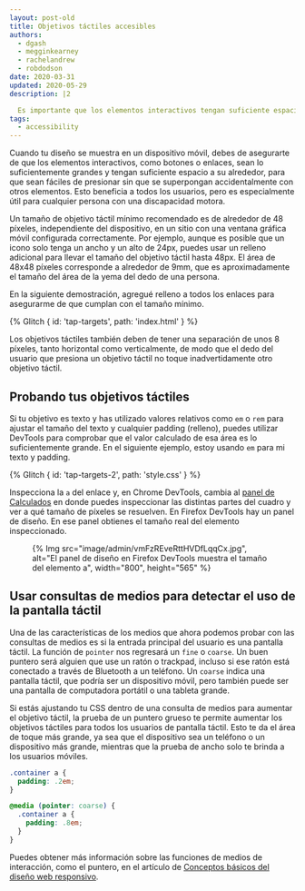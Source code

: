 ```yaml
---
layout: post-old
title: Objetivos táctiles accesibles
authors:
  - dgash
  - megginkearney
  - rachelandrew
  - robdodson
date: 2020-03-31
updated: 2020-05-29
description: |2

  Es importante que los elementos interactivos tengan suficiente espacio a su alrededor cuando se utilicen en un dispositivo móvil o con pantalla táctil. Esto ayudará a todos, pero especialmente a aquellos con discapacidades motoras.
tags:
  - accessibility
---
```


Cuando tu diseño se muestra en un dispositivo móvil, debes de asegurarte de que los elementos interactivos, como botones o enlaces, sean lo suficientemente grandes y tengan suficiente espacio a su alrededor, para que sean fáciles de presionar sin que se superpongan accidentalmente con otros elementos. Esto beneficia a todos los usuarios, pero es especialmente útil para cualquier persona con una discapacidad motora.

Un tamaño de objetivo táctil mínimo recomendado es de alrededor de 48 píxeles, independiente del dispositivo, en un sitio con una ventana gráfica móvil configurada correctamente. Por ejemplo, aunque es posible que un icono solo tenga un ancho y un alto de 24px, puedes usar un relleno adicional para llevar el tamaño del objetivo táctil hasta 48px. El área de 48x48 píxeles corresponde a alrededor de 9mm, que es aproximadamente el tamaño del área de la yema del dedo de una persona.

En la siguiente demostración, agregué relleno a todos los enlaces para asegurarme de que cumplan con el tamaño mínimo.

{% Glitch { id: 'tap-targets', path: 'index.html' } %}

Los objetivos táctiles también deben de tener una separación de unos 8 píxeles, tanto horizontal como verticalmente, de modo que el dedo del usuario que presiona un objetivo táctil no toque inadvertidamente otro objetivo táctil.

## Probando tus objetivos táctiles

Si tu objetivo es texto y has utilizado valores relativos como `em` o `rem` para ajustar el tamaño del texto y cualquier padding (relleno), puedes utilizar DevTools para comprobar que el valor calculado de esa área es lo suficientemente grande. En el siguiente ejemplo, estoy usando `em` para mi texto y padding.

{% Glitch { id: 'tap-targets-2', path: 'style.css' } %}

Inspecciona la `a` del enlace y, en Chrome DevTools, cambia al [panel de Calculados](https://developers.google.com/web/tools/chrome-devtools/css/overrides#computed) en donde puedes inspeccionar las distintas partes del cuadro y ver a qué tamaño de píxeles se resuelven. En Firefox DevTools hay un panel de diseño. En ese panel obtienes el tamaño real del elemento inspeccionado.

<figure class="w-figure" style="max-width: 500px">{% Img src="image/admin/vmFzREveRttHVDfLqqCx.jpg", alt="El panel de diseño en Firefox DevTools muestra el tamaño del elemento a", width="800", height="565" %}</figure>

## Usar consultas de medios para detectar el uso de la pantalla táctil

Una de las características de los medios que ahora podemos probar con las consultas de medios es si la entrada principal del usuario es una pantalla táctil. La función de `pointer` nos regresará un `fine` o `coarse`. Un buen puntero será alguien que use un ratón o trackpad, incluso si ese ratón está conectado a través de Bluetooth a un teléfono. Un `coarse` indica una pantalla táctil, que podría ser un dispositivo móvil, pero también puede ser una pantalla de computadora portátil o una tableta grande.

Si estás ajustando tu CSS dentro de una consulta de medios para aumentar el objetivo táctil, la prueba de un puntero grueso te permite aumentar los objetivos táctiles para todos los usuarios de pantalla táctil. Esto te da el área de toque más grande, ya sea que el dispositivo sea un teléfono o un dispositivo más grande, mientras que la prueba de ancho solo te brinda a los usuarios móviles.

```css
.container a {
  padding: .2em;
}

@media (pointer: coarse) {
  .container a {
    padding: .8em;
  }
}
```

Puedes obtener más información sobre las funciones de medios de interacción, como el puntero, en el artículo de [Conceptos básicos del diseño web responsivo](/responsive-web-design-basics/).
